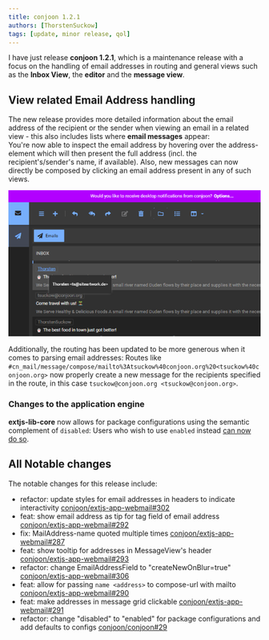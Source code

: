 ```yaml
---
title: conjoon 1.2.1
authors: [ThorstenSuckow]
tags: [update, minor release, qol]
---
```


I have just release **conjoon 1.2.1**, which is a maintenance release with a focus on the handling of email addresses in routing and general views such as the **Inbox View**, the **editor** and the **message view**.

## View related Email Address handling 

The new release provides more detailed information about the email address of the recipient or the sender when viewing an email in a related view - this also includes lists where **email messages** appear:  
You're now able to inspect the email address by hovering over the address-element which will then present the full address (incl. the recipient's/sender's name, if available). Also, new messages can now directly be composed by clicking an email address present in any of such views.

![](./img/addresstip.png)

Additionally, the routing has been updated to be more generous when it comes to parsing email addresses: Routes like `#cn_mail/message/compose/mailto%3Atsuckow%40conjoon.org%20<tsuckow%40conjoon.org>`
now properly create a new message for the recipients specified in the route, in this case `tsuckow@conjoon.org <tsuckow@conjoon.org>`.

### Changes to the application engine

**extjs-lib-core** now allows for package configurations using the semantic complement of `disabled`: Users who wish to use `enabled` instead [can now do so](/docs/conjoon.conf.json#enabled).

## All Notable changes

The notable changes for this release include:

 - refactor: update styles for email addresses in headers to indicate interactivity [conjoon/extjs-app-webmail#302](https://github.com/conjoon/extjs-app-webmail/issues/302)
 - feat: show email address as tip for tag field of email address [conjoon/extjs-app-webmail#292](https://github.com/conjoon/extjs-app-webmail/issues/292)
 - fix: MailAddress-name quoted multiple times [conjoon/extjs-app-webmail#287](https://github.com/conjoon/extjs-app-webmail/issues/287)
 - feat: show tooltip for addresses in MessageView's header [conjoon/extjs-app-webmail#293](https://github.com/conjoon/extjs-app-webmail/issues/293)
 - refactor: change EmailAddressField to "createNewOnBlur=true" [conjoon/extjs-app-webmail#306](https://github.com/conjoon/extjs-app-webmail/issues/306)
 - feat: allow for passing `name <address>` to compose-url with mailto [conjoon/extjs-app-webmail#290](https://github.com/conjoon/extjs-app-webmail/issues/290)
 - feat: make addresses in message grid clickable [conjoon/extjs-app-webmail#291](https://github.com/conjoon/extjs-app-webmail/issues/291)
 - refactor: change "disabled" to "enabled" for package configurations and add defaults to configs [conjoon/conjoon#29](https://github.com/conjoon/conjoon/issues/29)

 